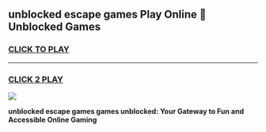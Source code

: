 
## unblocked escape games Play Online 👋 Unblocked Games
<h3>
<a href="https://premium.freeplayer.one?title=unblocked_escape_games&ref=19F">CLICK TO PLAY</a></h3>
<hr>

<h3>
<a href="https://premium.freeplayer.one?title=unblocked_escape_games&ref=19F">CLICK 2 PLAY</a>
  
</h3>

<a href="https://premium.freeplayer.one?title=unblocked_escape_games&ref=19F"><img src="https://clearcache.store/games.png"></a>


**unblocked escape games games unblocked: Your Gateway to Fun and Accessible Online Gaming**
